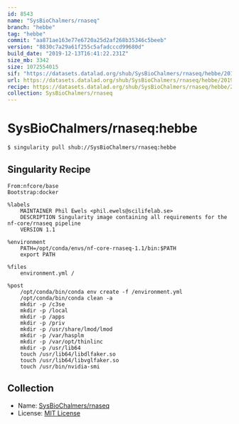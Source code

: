```yaml
---
id: 8543
name: "SysBioChalmers/rnaseq"
branch: "hebbe"
tag: "hebbe"
commit: "aa871ae163e77e6720a25d2af268b35346c5beeb"
version: "8830c7a29a61f255c5afadcccd99680d"
build_date: "2019-12-13T16:41:22.231Z"
size_mb: 3342
size: 1072554015
sif: "https://datasets.datalad.org/shub/SysBioChalmers/rnaseq/hebbe/2019-12-13-aa871ae1-8830c7a2/8830c7a29a61f255c5afadcccd99680d.simg"
url: https://datasets.datalad.org/shub/SysBioChalmers/rnaseq/hebbe/2019-12-13-aa871ae1-8830c7a2/
recipe: https://datasets.datalad.org/shub/SysBioChalmers/rnaseq/hebbe/2019-12-13-aa871ae1-8830c7a2/Singularity
collection: SysBioChalmers/rnaseq
---
```


# SysBioChalmers/rnaseq:hebbe

```bash
$ singularity pull shub://SysBioChalmers/rnaseq:hebbe
```

## Singularity Recipe

```singularity
From:nfcore/base
Bootstrap:docker

%labels
    MAINTAINER Phil Ewels <phil.ewels@scilifelab.se>
    DESCRIPTION Singularity image containing all requirements for the nf-core/rnaseq pipeline
    VERSION 1.1

%environment
    PATH=/opt/conda/envs/nf-core-rnaseq-1.1/bin:$PATH
    export PATH

%files
    environment.yml /

%post
    /opt/conda/bin/conda env create -f /environment.yml
    /opt/conda/bin/conda clean -a
    mkdir -p /c3se
    mkdir -p /local
    mkdir -p /apps
    mkdir -p /priv
    mkdir -p /usr/share/lmod/lmod
    mkdir -p /var/hasplm
    mkdir -p /var/opt/thinlinc
    mkdir -p /usr/lib64
    touch /usr/lib64/libdlfaker.so
    touch /usr/lib64/libvglfaker.so
    touch /usr/bin/nvidia-smi
```

## Collection

 - Name: [SysBioChalmers/rnaseq](https://github.com/SysBioChalmers/rnaseq)
 - License: [MIT License](https://api.github.com/licenses/mit)

